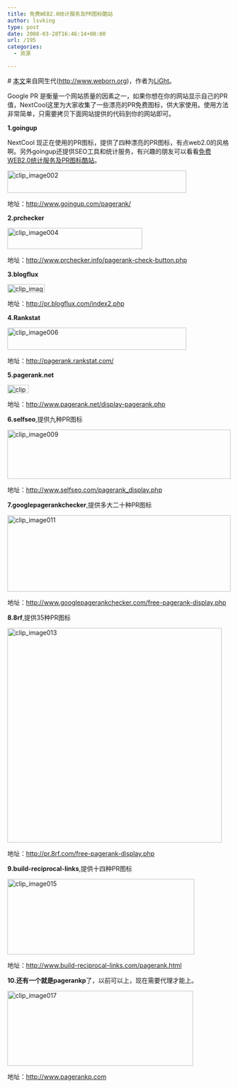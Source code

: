 ```yaml
---
title: 免费WEB2.0统计服务及PR图标酷站
author: lsvking
type: post
date: 2008-03-28T16:46:14+00:00
url: /195
categories:
  - 资源

---
```

\# [本文][1]来自网生代(<http://www.weborn.org>)，作者为<u>[LiGht][2]</u>。

Google PR 是衡量一个网站质量的因素之一，如果你想在你的网站显示自己的PR值，NextCool这里为大家收集了一些漂亮的PR免费图标，供大家使用。使用方法非常简单，只需要拷贝下面网站提供的代码到你的网站即可。

**1.goingup**

NextCool 现正在使用的PR图标，提供了四种漂亮的PR图标，有点web2.0的风格啊。另外goingup还提供SEO工具和统计服务，有兴趣的朋友可以看看[免费WEB2.0统计服务及PR图标酷站][3]。

[<img style="border-right: 0px; border-top: 0px; border-left: 0px; border-bottom: 0px" height="50" alt="clip_image002" src="http://lsvking.longshe.net/wp-content/uploads/2008/03/windowslivewriterweb20pr-eaceclip-image002-thumb.jpg" width="404" border="0" />][4]

地址：<http://www.goingup.com/pagerank/>

**2.prchecker**

[<img style="border-right: 0px; border-top: 0px; border-left: 0px; border-bottom: 0px" height="48" alt="clip_image004" src="http://lsvking.longshe.net/wp-content/uploads/2008/03/windowslivewriterweb20pr-eaceclip-image004-thumb.jpg" width="304" border="0" />][5]

地址：<http://www.prchecker.info/pagerank-check-button.php>

**3.blogflux**

[<img style="border-right: 0px; border-top: 0px; border-left: 0px; border-bottom: 0px" height="19" alt="clip_image005" src="http://lsvking.longshe.net/wp-content/uploads/2008/03/windowslivewriterweb20pr-eaceclip-image005-thumb.gif" width="84" border="0" />][6]

地址：<http://pr.blogflux.com/index2.php>

**4.Rankstat**

[<img style="border-right: 0px; border-top: 0px; border-left: 0px; border-bottom: 0px" height="50" alt="clip_image006" src="http://lsvking.longshe.net/wp-content/uploads/2008/03/windowslivewriterweb20pr-eaceclip-image006-thumb.jpg" width="404" border="0" />][7]

地址：<http://pagerank.rankstat.com/>

**5.pagerank.net**

[<img style="border-right: 0px; border-top: 0px; border-left: 0px; border-bottom: 0px" height="19" alt="clip_image007" src="http://lsvking.longshe.net/wp-content/uploads/2008/03/windowslivewriterweb20pr-eaceclip-image007-thumb.gif" width="48" border="0" />][8]

地址：<http://www.pagerank.net/display-pagerank.php>

**6.selfseo**,提供九种PR图标

[<img title="在新窗口打开图片" style="border-right: 0px; border-top: 0px; border-left: 0px; border-bottom: 0px" height="111" alt="clip_image009" src="http://lsvking.longshe.net/wp-content/uploads/2008/03/windowslivewriterweb20pr-eaceclip-image009-thumb.gif" width="504" border="0" />][9]

地址：<http://www.selfseo.com/pagerank_display.php>

**7.googlepagerankchecker**,提供多大二十种PR图标

[<img title="在新窗口打开图片" style="border-right: 0px; border-top: 0px; border-left: 0px; border-bottom: 0px" height="172" alt="clip_image011" src="http://lsvking.longshe.net/wp-content/uploads/2008/03/windowslivewriterweb20pr-eaceclip-image011-thumb.jpg" width="504" border="0" />][10]

地址：<http://www.googlepagerankchecker.com/free-pagerank-display.php>

**8.8rf**,提供35种PR图标

[<img title="在新窗口打开图片" style="border-right: 0px; border-top: 0px; border-left: 0px; border-bottom: 0px" height="484" alt="clip_image013" src="http://lsvking.longshe.net/wp-content/uploads/2008/03/windowslivewriterweb20pr-eaceclip-image013-thumb.jpg" width="484" border="0" />][11]

地址：<http://pr.8rf.com/free-pagerank-display.php>

**9.build-reciprocal-links**,提供十四种PR图标

[<img title="在新窗口打开图片" style="border-right: 0px; border-top: 0px; border-left: 0px; border-bottom: 0px" height="170" alt="clip_image015" src="http://lsvking.longshe.net/wp-content/uploads/2008/03/windowslivewriterweb20pr-eaceclip-image015-thumb.jpg" width="422" border="0" />][12]

地址：<http://www.build-reciprocal-links.com/pagerank.html>

**10.**还有一个就是**pagerankp**了，以前可以上，现在需要代理才能上。

[<img title="在新窗口打开图片" style="border-right: 0px; border-top: 0px; border-left: 0px; border-bottom: 0px" height="169" alt="clip_image017" src="http://lsvking.longshe.net/wp-content/uploads/2008/03/windowslivewriterweb20pr-eaceclip-image017-thumb.jpg" width="419" border="0" />][13]

地址：<http://www.pagerankp.com>

 [1]: http://www.weborn.org/google-rp-img-list-419/
 [2]: http://www.weborn.org/author/admin/
 [3]: http://www.nextcool.cn/article.asp?id=263
 [4]: http://lsvking.longshe.net/wp-content/uploads/2008/03/windowslivewriterweb20pr-eaceclip-image002-2.jpg
 [5]: http://lsvking.longshe.net/wp-content/uploads/2008/03/windowslivewriterweb20pr-eaceclip-image004-2.jpg
 [6]: http://lsvking.longshe.net/wp-content/uploads/2008/03/windowslivewriterweb20pr-eaceclip-image005-2.gif
 [7]: http://lsvking.longshe.net/wp-content/uploads/2008/03/windowslivewriterweb20pr-eaceclip-image006-2.jpg
 [8]: http://lsvking.longshe.net/wp-content/uploads/2008/03/windowslivewriterweb20pr-eaceclip-image007-2.gif
 [9]: http://lsvking.longshe.net/wp-content/uploads/2008/03/windowslivewriterweb20pr-eaceclip-image009-2.gif
 [10]: http://lsvking.longshe.net/wp-content/uploads/2008/03/windowslivewriterweb20pr-eaceclip-image011-2.jpg
 [11]: http://lsvking.longshe.net/wp-content/uploads/2008/03/windowslivewriterweb20pr-eaceclip-image013-2.jpg
 [12]: http://lsvking.longshe.net/wp-content/uploads/2008/03/windowslivewriterweb20pr-eaceclip-image015-2.jpg
 [13]: http://lsvking.longshe.net/wp-content/uploads/2008/03/windowslivewriterweb20pr-eaceclip-image017-2.jpg